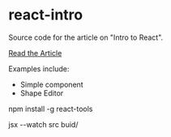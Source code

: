 react-intro
===========

Source code for the article on "Intro to React".

[Read the Article](http://net.tutsplus.com/tutorials/javascript-ajax/intro-to-the-react-framework/)

Examples include:

- Simple component
- Shape Editor

npm install -g react-tools

jsx --watch src buid/
